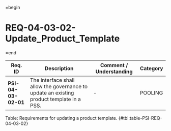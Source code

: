 =begin

# REQ-04-03-02-Update_Product_Template

=end

| Req. ID | Description | Comment / Understanding | Category |
| ------- | ----------- | ----------------------- | -------- |
| __PSI-04-03-02-01__ | The interface shall allow the governance to update an existing product template in a PSS. | - | POOLING |

Table: Requirements for updating a product template. {#tbl:table-PSI-REQ-04-03-02}

